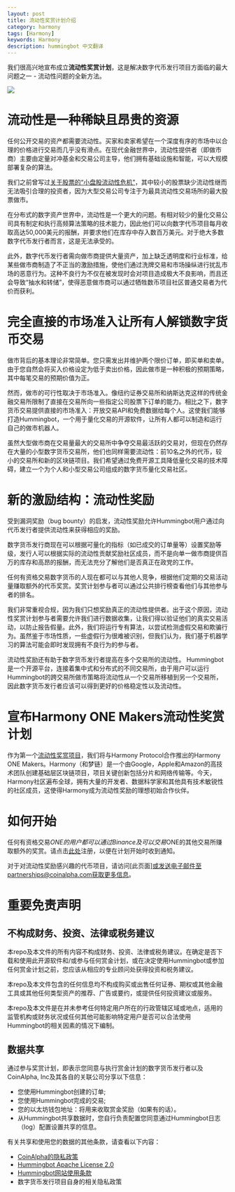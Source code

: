 ```yaml
---
layout: post
title: 流动性奖赏计划介绍
category: harmony
tags: [Harmony]
keywords: Harmony
description: hummingbot 中文翻译
---
```



我们很高兴地宣布成立**流动性奖赏计划**，这是解决数字代币发行项目方面临的最大问题之一 - 流动性问题的全新方法。

![](https://images.unsplash.com/photo-1488642945284-f5b65425f15a?ixlib=rb-1.2.1&ixid=eyJhcHBfaWQiOjEyMDd9&auto=format&fit=crop&w=947&q=80)

# 流动性是一种稀缺且昂贵的资源

任何公开交易的资产都需要流动性。买家和卖家希望在一个深度有序的市场中以合理的价格进行交易而几乎没有滑点。在现代金融世界中，流动性提供者（即做市商）主要由定量对冲基金和交易公司主导，他们拥有基础设施和智能，可以大规模部署复杂的算法。

我们之前曾写过[关于股票的“小盘股流动性危机”](https://www.hummingbot.io/blog/2019-01-thin-crust-of-liquidity/)，其中较小的股票缺少流动性继而无法吸引合理的投资者，因为大型交易公司专注于为最具流动性交易场所的最大股票做市。

在分布式的数字资产世界中，流动性是一个更大的问题。有相对较少的量化交易公司具有制定和执行高频算法策略的技术能力，因此他们可以向数字代币项目每月收取高达50,000美元的报酬，并要求他们在库存中存入数百万美元。对于绝大多数数字代币发行者而言，这是无法承受的。

此外，数字代币发行者需向做市商提供大量资产，加上缺乏透明度和行业标准，给某些做市商制造了不正当的激励措施，使他们通过洗牌交易和市场操纵进行扰乱市场的恶意行为。这种不良行为不仅在被发现时会对项目造成极大不良影响，而且还会导致“抽水和转储”，使得恶意做市商可以通过牺牲数币项目社区普通交易者为代价而获利。


# 完全直接的市场准入让所有人解锁数字货币交易

做市背后的基本理论非常简单。您只需发出并维护两个限价订单，即买单和卖单。由于您自然会将买入价格设定为低于卖出价格，因此做市是一种积极的预期策略，其中每笔交易的预期价值为正。

然而，做市的可行性取决于市场准入。像纽约证券交易所和纳斯达克这样的传统金融交易所限制了直接在交易所向一些指定公司股票下订单的能力。相比之下，数字货币交易提供直接的市场准入：开放交易API和免费数据给每个人。这使我们能够打造Hummingbot，一个用于量化交易的开源软件，让所有人都可以制造和运行自己的做市机器人。

虽然大型做市商在交易量最大的交易所中争夺交易最活跃的交易对，但现在仍然存在大量的小型数字货币交易所，他们也同样需要流动性：前10名之外的代币，较小的交易所和新的区块链项目。我们希望通过免费开源工具降低量化交易的技术障碍，建立一个为个人和小型交易公司组成的数字货币量化交易社区。


# 新的激励结构：流动性奖励

受到漏洞奖励（bug bounty）的启发，流动性奖励允许Hummingbot用户通过向代币发行者提供流动性来获得相应的奖励。

数字货币发行商现在可以根据可量化的指标（如已成交的订单量等）设置奖励等级，发行人可以根据实际的流动性贡献奖励社区成员，而不是向单一做市商提供百万的库存和高昂的报酬，而无法充分了解他们是否真正在政党的工作。

任何有资格交易数字货币的人现在都可以与其他人竞争，根据他们定期的交易活动量赚取额外的代币奖赏。奖赏计划参与者可以通过公共排行榜查看他们与其他参与者的排名。

我们非常重视合规，因为我们只想奖励真正的流动性提供者。出于这个原因，流动性奖赏计划参与者需要允许我们进行数据收集，让我们得以验证他们的真实交易活动，以防止报告假量。此外，我们将运行专有算法，以尝试检测虚假交易和欺骗行为。虽然鉴于市场性质，一些虚假行为很难被识别，但我们认为，我们基于机器学习的算法可能会即时发现拥有不良行为的参与者。

流动性奖励还有助于数字货币发行者提高在多个交易所的流动性。 Hummingbot是一个开源平台，连接着集中式和分布式的不同交易所，由于用户可以运行Hummingbot的跨交易所做市策略将流动性从一个交易所移植到另一个交易所，因此数字货币发行者应该可以得到更好的价格稳定性以及流动性。


# 宣布Harmony ONE Makers流动性奖赏计划

作为第一个[流动性奖赏项目](https://github.com/CoinAlpha/hummingbot_chinese/blob/master/Hummingbot%E6%B5%81%E5%8A%A8%E6%80%A7%E5%A5%96%E8%B5%8F%E8%AE%A1%E5%88%92/%E5%92%8C%E6%A2%A6%E9%93%BEHarmony-ONE-Makers.md)，我们将与Harmony Protocol合作推出的Harmony ONE Makers。Harmony（和梦链）是一个由Google，Apple和Amazon的高技术团队创建基础层区块链项目，项目关键创新包括分片和网络传输等。今天，Harmony社区遍布全球，拥有大量的开发者、数据科学家和其他具有技术敏锐性的社区成员，这使得Harmony成为流动性奖励的理想初始合作伙伴。


# 如何开始

任何有资格交易$ONE的用户都可以通过Binance及可以交易$ONE的其他交易所赚取额外的奖赏。请点击[此处](https://www.hummingbot.io/liquidity-bounties/harmony)注册，以便在计划开始时收到通知。

对于对流动性奖励感兴趣的代币项目，请访问[此页面]或发送电子邮件至partnerships@coinalpha.com获取更多信息。


# 重要免责声明

## 不构成财务、投资、法律或税务建议
本repo及本文件的所有内容不构成财务、投资、法律或税务建议。在确定是否下载和使用此开源软件和/或参与任何赏金计划，或在决定使用Hummingbot或参加任何赏金计划之前，您应该从相应的专业顾问处获得投资和税务建议。

本repo及本文件包含的任何信息均不构成购买或出售任何证券、期权或其他金融工具或其他任何类型资产的推荐、广告或要约，或提供任何投资建议或服务。

本repo及本文件是在并未参考任何特定用户所在的行政管辖区域或地点，适用的监管机构或财务状况或任何其他可能影响特定用户是否可以合法使用Hummingbot的相关因素的情况下编制。

## 数据共享
通过参与奖赏计划，即表示您同意与执行赏金计划的数字货币发行者以及CoinAlpha, Inc及其各自的关联公司分享以下信息：

- 您使用Hummingbot创建的订单;
- 您使用Hummingbot完成的交易;
- 您的以太坊钱包地址：将用来收取赏金奖励（如果有的话）。
- 从Hummingbot共享数据时，您自行负责配置您同意通过Hummingbot日志（log）配置设置共享的信息。

有关共享和使用您的数据的其他条款，请查看以下内容：

- [CoinAlpha的隐私政策](https://www.iubenda.com/privacy-policy/29320743)
- [Hummingbot Apache License 2.0](https://github.com/CoinAlpha/hummingbot/blob/master/LICENSE)
- [Hummingbot网站使用条款](https://www.hummingbot.io/terms.pdf)
- 数字货币发行项目自身的相关隐私政策
